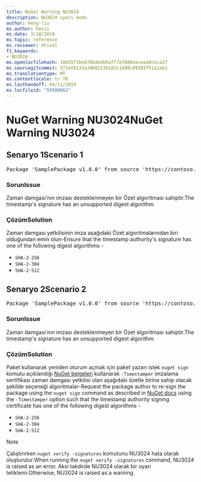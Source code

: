 ```yaml
---
title: NuGet Warning NU3024
description: NU3024 uyarı kodu
author: heng-liu
ms.author: henli
ms.date: 3/18/2019
ms.topic: reference
ms.reviewer: dtivel
f1_keywords:
- NU3024
ms.openlocfilehash: 10b55f1be976bdedb5aff7ef880eeceaa0ceca27
ms.sourcegitcommit: 573af6133a39601136181c1d98c09303f51a1ab2
ms.translationtype: MT
ms.contentlocale: tr-TR
ms.lasthandoff: 04/11/2019
ms.locfileid: "59509662"
---
```

# <a name="nuget-warning-nu3024"></a><span data-ttu-id="c6718-103">NuGet Warning NU3024</span><span class="sxs-lookup"><span data-stu-id="c6718-103">NuGet Warning NU3024</span></span>

## <a name="scenario-1"></a><span data-ttu-id="c6718-104">Senaryo 1</span><span class="sxs-lookup"><span data-stu-id="c6718-104">Scenario 1</span></span>

<pre>Package 'SamplePackage v1.0.0' from source 'https://contoso.com/index.json': The timestamp signature has an unsupported digest algorithm. The following algorithms are supported: : SHA-2-256, SHA-2-384, SHA-2-512.</pre>

### <a name="issue"></a><span data-ttu-id="c6718-105">Sorun</span><span class="sxs-lookup"><span data-stu-id="c6718-105">Issue</span></span>

<span data-ttu-id="c6718-106">Zaman damgası'nın imzası desteklenmeyen bir Özet algoritması sahiptir.</span><span class="sxs-lookup"><span data-stu-id="c6718-106">The timestamp's signature has an unsupported digest algorithm.</span></span>


### <a name="solution"></a><span data-ttu-id="c6718-107">Çözüm</span><span class="sxs-lookup"><span data-stu-id="c6718-107">Solution</span></span>

<span data-ttu-id="c6718-108">Zaman damgası yetkilisinin imza aşağıdaki Özet algoritmalarından biri olduğundan emin olun-</span><span class="sxs-lookup"><span data-stu-id="c6718-108">Ensure that the timestamp authority's signature has one of the following digest algorithms -</span></span> 
* `SHA-2-256`
* `SHA-2-384`
* `SHA-2-512`



## <a name="scenario-2"></a><span data-ttu-id="c6718-109">Senaryo 2</span><span class="sxs-lookup"><span data-stu-id="c6718-109">Scenario 2</span></span>

<pre>Package 'SamplePackage v1.0.0' from source 'https://contoso.com/index.json': The primary signature's timestamp signature has an unsupported digest algorithm.</pre>

### <a name="issue"></a><span data-ttu-id="c6718-110">Sorun</span><span class="sxs-lookup"><span data-stu-id="c6718-110">Issue</span></span>

<span data-ttu-id="c6718-111">Zaman damgası'nın imzası desteklenmeyen bir Özet algoritması sahiptir.</span><span class="sxs-lookup"><span data-stu-id="c6718-111">The timestamp's signature has an unsupported digest algorithm.</span></span>


### <a name="solution"></a><span data-ttu-id="c6718-112">Çözüm</span><span class="sxs-lookup"><span data-stu-id="c6718-112">Solution</span></span>

<span data-ttu-id="c6718-113">Paket kullanarak yeniden oturum açmak için paket yazarı istek `nuget sign` komutu açıklandığı [NuGet belgeleri](https://docs.microsoft.com/en-us/nuget/create-packages/sign-a-package) kullanarak `-Timestamper` imzalama sertifikası zaman damgası yetkilisi olan aşağıdaki özetle birine sahip olacak şekilde seçeneği algoritmalar-</span><span class="sxs-lookup"><span data-stu-id="c6718-113">Request the package author to re-sign the package using the `nuget sign` command as described in [NuGet docs](https://docs.microsoft.com/en-us/nuget/create-packages/sign-a-package) using the `-Timestamper` option such that the timestamp authority signing certificate has one of the following digest algorithms -</span></span>
* `SHA-2-256`
* `SHA-2-384`
* `SHA-2-512`


> [!Note]
> <span data-ttu-id="c6718-114">Çalıştırırken `nuget verify -signatures` komutunu NU3024 hata olarak oluşturulur.</span><span class="sxs-lookup"><span data-stu-id="c6718-114">When running the `nuget verify -signatures` command, NU3024 is raised as an error.</span></span> <span data-ttu-id="c6718-115">Aksi takdirde NU3024 olarak bir uyarı tetiklenir.</span><span class="sxs-lookup"><span data-stu-id="c6718-115">Otherwise, NU3024 is raised as a warning.</span></span>